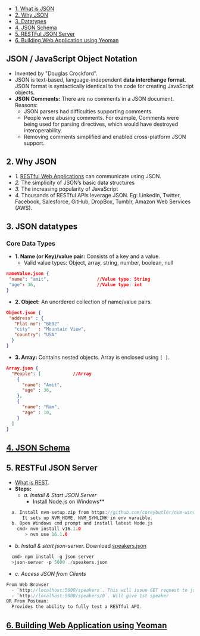 - [1. What is JSON](#what)
- [2. Why JSON](#why)
- [3. Datatypes](#datatypes)
- [4. JSON Schema](#schema)
- [5. RESTFul JSON Server](#restful)
- [6. Building Web Application using Yeoman](#webapp)

<a name=what></a>
## JSON / JavaScript Object Notation
- Invented by "Douglas Crockford".
- JSON is text-based, language-independent **data interchange format**. JSON format is syntactically identical to the code for creating JavaScript objects.
- **JSON Comments:** There are no comments in a JSON document. Reasons:
  - JSON parsers had difficulties supporting comments.
  - People were abusing comments. For example, Comments were being used for parsing directives, which would have destroyed interoperability.
  - Removing comments simplified and enabled cross-platform JSON support.

<a name=why></a>
## 2. Why JSON
- *1.* [RESTful Web Applications](/Networking/OSI-Layers/Layer5/WebServer_to_WebClient_Connection_Methods/REST) can communicate using JSON.
- *2.* The simplicity of JSON’s basic data structures
- *3.* The increasing popularity of JavaScript
- *4.* Thousands of RESTful APIs leverage JSON. Eg: LinkedIn, Twitter, Facebook, Salesforce, GitHub, DropBox, Tumblr, Amazon Web Services (AWS).

<a name=datatypes></a>
## 3. JSON datatypes
### Core Data Types
- **1. Name (or Key)/value pair:** Consists of a key and a value.
  - Valid value types: Object, array, string, number, boolean, null
```json
nameValue.json {
 "name": "amit",                  //Value type: String
 "age": 36,                       //Value type: int
}
```
- **2. Object:** An unordered collection of name/value pairs.
```json
Object.json {
 "address" : {
   "Flat no": "B602"
   "city"   : "Mountain View",
   "country": "USA"
  }
}
```
- **3. Array:** Contains nested objects. Array is enclosed using `[ ]`.
```json
Array.json {
  "People": [            //Array         
    {
      "name": "Amit",
      "age" : 36,
    },
    {
      "name": "Ram",
      "age" : 10,
    }
  ]
}
```

<a name=schema></a>
## [4. JSON Schema](JSON_Schema)

<a name=schema></a>
## 5. RESTFul JSON Server
- [What is REST](/Networking/OSI-Layers/Layer5/WebServer_WebClient_WebService/WebClient_Connecting_WebServer). 
- **Steps:**
  - _a. Install & Start JSON Server_
    - Install Node.js on Windows**
```c
  a. Install nvm-setup.zip from https://github.com/coreybutler/nvm-windows/releases. 
      It sets up NVM_HOME, NVM_SYMLINK in env varaible.
  b. Open Windows cmd prompt and install latest Node.js
    cmd> nvm install v16.1.0
       > nvm use 16.1.0
```
- *b. Install & start json-server.* Download [speakers.json](https://github.com/tmarrs/json-at-work-examples/blob/master/chapter-1/speakers.json)
```c
  cmd> npm install -g json-server
  >json-server -p 5000 ./speakers.json
```
- _c. Access JSON from Clients_
```c
From Web Browser
  - `http://localhost:5000/speakers`. This will issue GET request to json-server.
  - `http://localhost:5000/speakers/0`. Will give 1st speaker
OR From Postman: 
  Provides the ability to fully test a RESTful API.
```

<a name=webapp></a>
## [6. Building Web Application using Yeoman](Web_Application)

  

